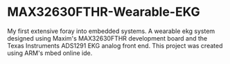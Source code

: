 # MAX32630FTHR-Wearable-EKG
My first extensive foray into embedded systems. A wearable ekg system designed using Maxim's MAX32630FTHR development board and the Texas Instruments ADS1291 EKG analog front end. This project was created using ARM's mbed online ide.

